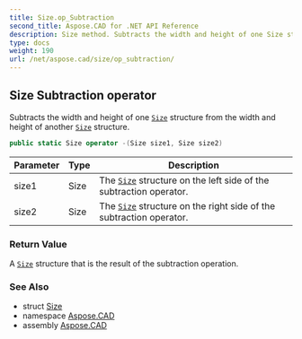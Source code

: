 ```yaml
---
title: Size.op_Subtraction
second_title: Aspose.CAD for .NET API Reference
description: Size method. Subtracts the width and height of one Size structure from the width and height of another Size structure
type: docs
weight: 190
url: /net/aspose.cad/size/op_subtraction/
---
```

## Size Subtraction operator

Subtracts the width and height of one [`Size`](../) structure from the width and height of another [`Size`](../) structure.

```csharp
public static Size operator -(Size size1, Size size2)
```

| Parameter | Type | Description |
| --- | --- | --- |
| size1 | Size | The [`Size`](../) structure on the left side of the subtraction operator. |
| size2 | Size | The [`Size`](../) structure on the right side of the subtraction operator. |

### Return Value

A [`Size`](../) structure that is the result of the subtraction operation.

### See Also

* struct [Size](../)
* namespace [Aspose.CAD](../../size/)
* assembly [Aspose.CAD](../../../)



